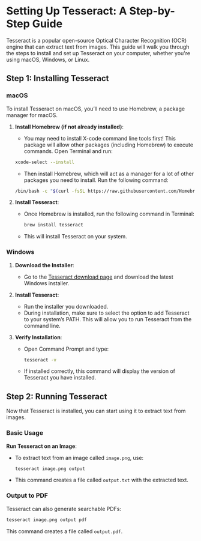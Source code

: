 # Setting Up Tesseract: A Step-by-Step Guide

Tesseract is a popular open-source Optical Character Recognition (OCR) engine that can extract text from images. This guide will walk you through the steps to install and set up Tesseract on your computer, whether you're using macOS, Windows, or Linux.

## Step 1: Installing Tesseract

### macOS

To install Tesseract on macOS, you’ll need to use Homebrew, a package manager for macOS.

1. **Install Homebrew (if not already installed)**:
   - You may need to install X-code command line tools first! This package will allow other packages (including Homebrew) to execute commands. Open Terminal and run:

   ```bash
   xcode-select --install
   ```

   - Then install Homebrew, which will act as a manager for a lot of other packages you need to install. Run the following command:

   ```bash
   /bin/bash -c "$(curl -fsSL https://raw.githubusercontent.com/Homebrew/install/HEAD/install.sh)"
   ```

2. **Install Tesseract**:
   - Once Homebrew is installed, run the following command in Terminal:

     ```bash
     brew install tesseract
     ```

   - This will install Tesseract on your system.

### Windows

1. **Download the Installer**:
   - Go to the [Tesseract download page](https://github.com/tesseract-ocr/tesseract/wiki) and download the latest Windows installer.

2. **Install Tesseract**:
   - Run the installer you downloaded.
   - During installation, make sure to select the option to add Tesseract to your system’s PATH. This will allow you to run Tesseract from the command line.

3. **Verify Installation**:
   - Open Command Prompt and type:

     ```bash
     tesseract -v
     ```

   - If installed correctly, this command will display the version of Tesseract you have installed.

## Step 2: Running Tesseract

Now that Tesseract is installed, you can start using it to extract text from images.

### Basic Usage

**Run Tesseract on an Image**:
   - To extract text from an image called `image.png`, use:

     ```bash
     tesseract image.png output
     ```

   - This command creates a file called `output.txt` with the extracted text.

### Output to PDF

Tesseract can also generate searchable PDFs:

```bash
tesseract image.png output pdf
```

This command creates a file called `output.pdf`.
